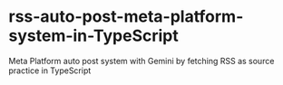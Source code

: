 # rss-auto-post-meta-platform-system-in-TypeScript
Meta Platform auto post system with Gemini by fetching RSS as source practice in TypeScript
